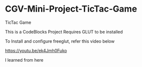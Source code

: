 # CGV-Mini-Project-TicTac-Game
TicTac Game

This is a CodeBlocks Project
Requires GLUT to be installed

To Install and configure  freeglut, refer this video below

https://youtu.be/ek4Jmh0Fuko

I learned from here

